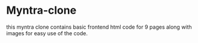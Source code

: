 # Myntra-clone
this myntra clone contains basic frontend html code for 9 pages along with images for easy use of the code.

